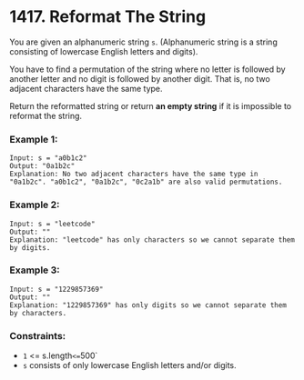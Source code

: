 # 1417. Reformat The String

You are given an alphanumeric string `s`. (Alphanumeric string is a string consisting of lowercase English letters and digits).

You have to find a permutation of the string where no letter is followed by another letter and no digit is followed by another digit. That is, no two adjacent characters have the same type.

Return the reformatted string or return **an empty string** if it is impossible to reformat the string.

### Example 1:

```
Input: s = "a0b1c2"
Output: "0a1b2c"
Explanation: No two adjacent characters have the same type in "0a1b2c". "a0b1c2", "0a1b2c", "0c2a1b" are also valid permutations.
```

### Example 2:

```
Input: s = "leetcode"
Output: ""
Explanation: "leetcode" has only characters so we cannot separate them by digits.
```

### Example 3:

```
Input: s = "1229857369"
Output: ""
Explanation: "1229857369" has only digits so we cannot separate them by characters.
```

### Constraints:

- `1` <= s.length` <= `500`
- `s` consists of only lowercase English letters and/or digits.
